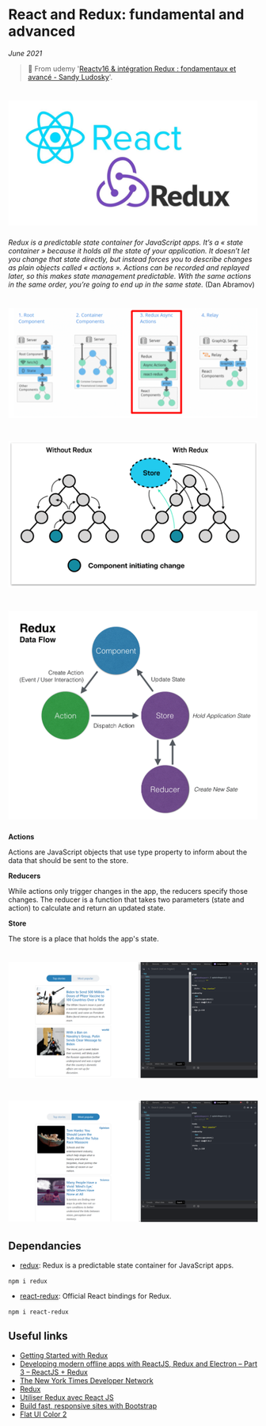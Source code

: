 # React and Redux: fundamental and advanced

_June 2021_

> 🔨 From udemy '[Reactv16 & intégration Redux : fondamentaux et avancé - Sandy Ludosky](https://www.udemy.com/course/reactv16-integration-redux-fondamentaux-et-avance)'.

<h1 align="center">
    <img src="_readme-img/logo.jpg">
</h1>

_Redux is a predictable state container for JavaScript apps. It’s a « state container » because it holds all the state of your application. It doesn’t let you change that state directly, but instead forces you to describe changes as plain objects called « actions ». Actions can be recorded and replayed later, so this makes state management predictable. With the same actions in the same order, you’re going to end up in the same state._ (Dan Abramov)

<h1 align="center">
    <img src="_readme-img/model-controler.png">
</h1>

<h1 align="center">
    <img src="_readme-img/redux-schema.png">
</h1>

<h1 align="center">
    <img src="_readme-img/redux-schema-01.png">
</h1>

**Actions**

Actions are JavaScript objects that use type property to inform about the data that should be sent to the store.

**Reducers**

While actions only trigger changes in the app, the reducers specify those changes. The reducer is a function that takes two parameters (state and action) to calculate and return an updated state.

**Store**

The store is a place that holds the app's state.

<h1 align="center">
    <img src="_readme-img/useEffect-01.png">
</h1>

<h1 align="center">
    <img src="_readme-img/useEffect-02.png">
</h1>

## Dependancies

- [redux](https://www.npmjs.com/package/redux): Redux is a predictable state container for JavaScript apps.

`npm i redux`

- [react-redux](https://www.npmjs.com/package/react-redux): Official React bindings for Redux.

`npm i react-redux`

## Useful links

- [Getting Started with Redux](https://redux.js.org/introduction/getting-started)
- [Developing modern offline apps with ReactJS, Redux and Electron – Part 3 – ReactJS + Redux](https://blog.codecentric.de/en/2017/12/developing-modern-offline-apps-reactjs-redux-electron-part-3-reactjs-redux-basics/)
- [The New York Times Developer Network](https://developer.nytimes.com/apis)
- [Redux](https://redux.js.org/)
- [Utiliser Redux avec React JS](https://www.softfluent.fr/blog/utiliser-redux-avec-react-js/)
- [Build fast, responsive sites with Bootstrap](https://getbootstrap.com/)
- [Flat UI Color 2](https://flatuicolors.com/)
